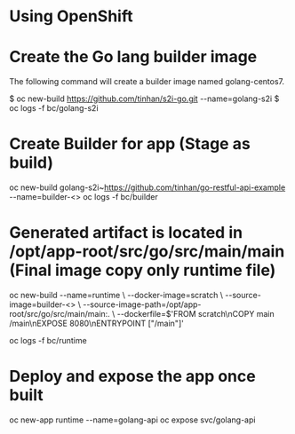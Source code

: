 # Using OpenShift
# Create the Go lang builder image
The following command will create a builder image named golang-centos7.

$ oc new-build https://github.com/tinhan/s2i-go.git --name=golang-s2i
$ oc logs -f bc/golang-s2i

# Create Builder for app (Stage as build)

oc new-build golang-s2i~https://github.com/tinhan/go-restful-api-example --name=builder-<<apiname>>
oc logs -f bc/builder


# Generated artifact is located in /opt/app-root/src/go/src/main/main (Final image copy only runtime file)
oc new-build --name=runtime \\ 
   --docker-image=scratch \\ 
   --source-image=builder-<<apiname>> \\ 
   --source-image-path=/opt/app-root/src/go/src/main/main:. \\ 
   --dockerfile=$'FROM scratch\nCOPY main /main\nEXPOSE 8080\nENTRYPOINT ["/main"]'

oc logs -f bc/runtime

# Deploy and expose the app once built
oc new-app runtime --name=golang-api
oc expose svc/golang-api
